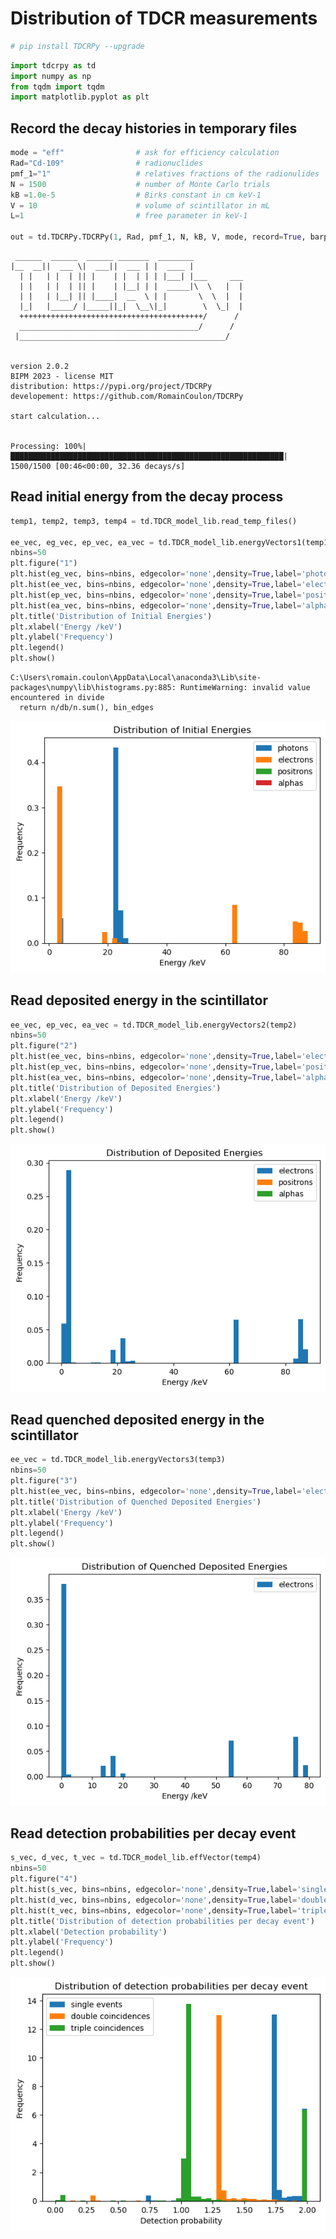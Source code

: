 # Distribution of TDCR measurements


```python
# pip install TDCRPy --upgrade
```


```python
import tdcrpy as td
import numpy as np
from tqdm import tqdm
import matplotlib.pyplot as plt
```

## Record the decay histories in temporary files


```python
mode = "eff"                # ask for efficiency calculation
Rad="Cd-109"                # radionuclides
pmf_1="1"                   # relatives fractions of the radionulides
N = 1500                    # number of Monte Carlo trials
kB =1.0e-5                  # Birks constant in cm keV-1
V = 10                      # volume of scintillator in mL
L=1                         # free parameter in keV-1

out = td.TDCRPy.TDCRPy(1, Rad, pmf_1, N, kB, V, mode, record=True, barp=True)
```

    
     ______  ______  ______ _______  ________
    |__  __||  ___ \|  ___||  ___ | |  ____ |
      | |   | |  | || |    | |  | | | |___| |___     ___
      | |   | |  | || |    | |__| | |  _____|\  \   |  |
      | |   | |__| || |____|  __  \ | |       \  \  |  |
      |_|   |_____/ |_____||_|  \__\|_|        \  \_|  |
      +++++++++++++++++++++++++++++++++++++++++/      /
      ________________________________________/      /
     |______________________________________________/     
    
    
    version 2.0.2
    BIPM 2023 - license MIT 
    distribution: https://pypi.org/project/TDCRPy 
    developement: https://github.com/RomainCoulon/TDCRPy 
    
    start calculation...
    

    Processing: 100%|█████████████████████████████████████████████████████████████| 1500/1500 [00:46<00:00, 32.36 decays/s]
    

## Read initial energy from the decay process


```python
temp1, temp2, temp3, temp4 = td.TDCR_model_lib.read_temp_files()

ee_vec, eg_vec, ep_vec, ea_vec = td.TDCR_model_lib.energyVectors1(temp1)
nbins=50
plt.figure("1")
plt.hist(eg_vec, bins=nbins, edgecolor='none',density=True,label='photons')
plt.hist(ee_vec, bins=nbins, edgecolor='none',density=True,label='electrons')
plt.hist(ep_vec, bins=nbins, edgecolor='none',density=True,label='positrons')
plt.hist(ea_vec, bins=nbins, edgecolor='none',density=True,label='alphas')
plt.title('Distribution of Initial Energies')
plt.xlabel('Energy /keV')
plt.ylabel('Frequency')
plt.legend()
plt.show()
```

    C:\Users\romain.coulon\AppData\Local\anaconda3\Lib\site-packages\numpy\lib\histograms.py:885: RuntimeWarning: invalid value encountered in divide
      return n/db/n.sum(), bin_edges
    


    
![png](output_6_1.png)
    


## Read deposited energy in the scintillator


```python
ee_vec, ep_vec, ea_vec = td.TDCR_model_lib.energyVectors2(temp2)
nbins=50
plt.figure("2")
plt.hist(ee_vec, bins=nbins, edgecolor='none',density=True,label='electrons')
plt.hist(ep_vec, bins=nbins, edgecolor='none',density=True,label='positrons')
plt.hist(ea_vec, bins=nbins, edgecolor='none',density=True,label='alphas')
plt.title('Distribution of Deposited Energies')
plt.xlabel('Energy /keV')
plt.ylabel('Frequency')
plt.legend()
plt.show()
```


    
![png](output_8_0.png)
    


## Read quenched deposited energy in the scintillator


```python
ee_vec = td.TDCR_model_lib.energyVectors3(temp3)
nbins=50
plt.figure("3")
plt.hist(ee_vec, bins=nbins, edgecolor='none',density=True,label='electrons')
plt.title('Distribution of Quenched Deposited Energies')
plt.xlabel('Energy /keV')
plt.ylabel('Frequency')
plt.legend()
plt.show()
```


    
![png](output_10_0.png)
    


## Read detection probabilities per decay event


```python
s_vec, d_vec, t_vec = td.TDCR_model_lib.effVector(temp4)
nbins=50
plt.figure("4")
plt.hist(s_vec, bins=nbins, edgecolor='none',density=True,label='single events')
plt.hist(d_vec, bins=nbins, edgecolor='none',density=True,label='double coincidences')
plt.hist(t_vec, bins=nbins, edgecolor='none',density=True,label='triple coincidences')
plt.title('Distribution of detection probabilities per decay event')
plt.xlabel('Detection probability')
plt.ylabel('Frequency')
plt.legend()
plt.show()
```


    
![png](output_12_0.png)
    

